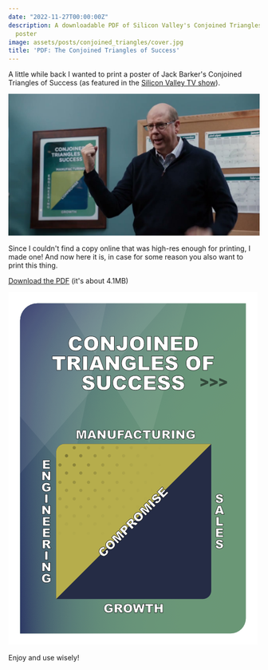 ```yaml
---
date: "2022-11-27T00:00:00Z"
description: A downloadable PDF of Silicon Valley's Conjoined Triangles of Success
  poster
image: assets/posts/conjoined_triangles/cover.jpg
title: 'PDF: The Conjoined Triangles of Success'
---
```


A little while back I wanted to print a poster of Jack Barker's Conjoined Triangles of Success (as featured in the [Silicon Valley TV show](<https://en.wikipedia.org/wiki/Silicon_Valley_(TV_series)>)).

![Silicon Valley TV show screengrab](screengrab.jpg)

Since I couldn't find a copy online that was high-res enough for printing, I made one! And now here it is, in case for some reason you also want to print this thing.

[Download the PDF](conjoined_triangles_of_success_poster.pdf) (it's about 4.1MB)

[![conjoined triangle poster](thumbnail.png)](conjoined_triangles_of_success_poster.pdf)

Enjoy and use wisely!
